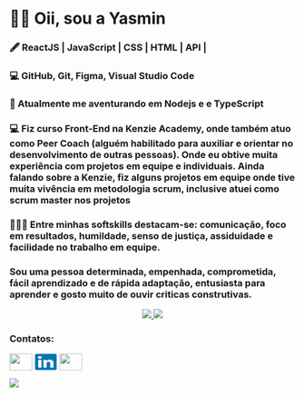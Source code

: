 # 👧🏾  Oii, sou a Yasmin 

### 🖋️ ReactJS | JavaScript | CSS | HTML | API | 

### 💻 GitHub, Git, Figma, Visual  Studio Code

### 🧠 Atualmente me aventurando em Nodejs e e TypeScript

### 💻 Fiz curso Front-End na Kenzie Academy, onde também atuo como Peer Coach (alguém habilitado para auxiliar e orientar no desenvolvimento de outras pessoas). Onde eu obtive muita experiência com projetos em equipe e individuais.  Ainda falando sobre a Kenzie, fiz alguns projetos em equipe onde tive muita vivência em metodologia scrum, inclusive atuei como scrum master nos projetos 


### 👩🏾‍🎓 Entre minhas softskills destacam-se: comunicação, foco em resultados, humildade, senso de justiça, assiduidade e facilidade no trabalho em equipe.
### Sou uma pessoa determinada, empenhada, comprometida, fácil aprendizado e de rápida adaptação, entusiasta para aprender e gosto muito de ouvir criticas construtivas.

<div align="center">
<a href="#">
  
<img height="180em" src="https://github-readme-stats.vercel.app/api?username=yasminalves16&show_icons=true&theme=dark&include_all_commits=true&count_private=true"/>
<img height="180em" src="https://github-readme-stats.vercel.app/api/top-langs/?username=yasminalves16&layout=compact&langs_count=6&theme=dark"/>

</a>
</div>



### Contatos:

<div style="display: inline_block">
  
<a href="mailto:yasmin.alves@outlook.com.br" style="text-decoration:none;"><img align="center"   height="30" width="40" src="https://raw.githubusercontent.com/lucasmenchon/aspnet-site/d2a590b5f2b4c0d05190e3e5f6e1a2c1e4359613/wwwroot/images/outlook-original.svg"></a>
<a href="https://www.linkedin.com/in/devyasmin/" style="text-decoration:none;" ><img align="center"   height="30" width="40" src="https://raw.githubusercontent.com/devicons/devicon/master/icons/linkedin/linkedin-original.svg"></a>
<a href="https://wa.me/5512983191908" style="text-decoration:none;"><img align="center"   height="30" width="40" src="https://raw.githubusercontent.com/lucasmenchon/aspnet-site/d2a590b5f2b4c0d05190e3e5f6e1a2c1e4359613/wwwroot/images/whatsapp-original.svg"></a>
  
</div>



![](https://komarev.com/ghpvc/?username=yasminalves16)

